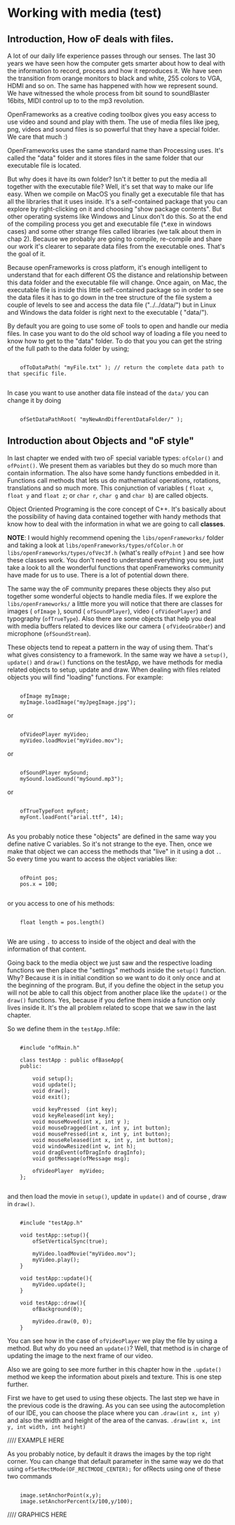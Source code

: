 # Working with media (test)

## Introduction, How oF deals with files. 
A lot of our daily life experience passes through our senses. 
The last 30 years we have seen how the computer gets smarter about how to deal with the information to record, process and how it reproduces it. We have seen the transition from orange monitors to black and white, 255 colors to VGA, HDMI and so on. The same has happened with how we represent sound. We have witnessed the whole process from bit sound to soundBlaster 16bits, MIDI control up to to the mp3 revolution.

OpenFrameworks as a creative coding toolbox gives you easy access to use video and sound and play with them. The use of media files like jpeg, png, videos and sound files is so powerful that they have a special folder. We care that much :)

OpenFrameworks uses the same standard name than Processing uses. It's called the "data" folder and it stores files in the same folder that our executable file is located. 

But why does it have its own folder? Isn't it better to put the media all together with the executable file? Well, it's set that way to make our life easy. When we compile on MacOS you finally get a executable file that has all the libraries that it uses inside. It's a self-contained package that you can explore by right-clicking on it and choosing "show package contents". But other operating systems like Windows and Linux don't do this. So at the end of the compiling process you get and executable file (*.exe in windows cases) and some other strange files called libraries (we talk about them in chap 2).
Because we probably are going to compile, re-compile and share our work it's clearer to separate data files from the executable ones. That's the goal of it.

Because openFrameworks is cross platform, it's enough intelligent to understand that for each different OS the distance and relationship between this data folder and the executable file will change. Once again, on Mac, the executable file is inside this little self-contained package so in order to see the data files it has to go down in the tree structure of the file system a couple of levels to see and access the data file ("../../data/") but in Linux and Windows the data folder is right next to the executable ( "data/").

By default you are going to use some oF tools to open and handle our media files. In case you want to do the old school way of loading a file you need to know how to get to the "data" folder. To do that you you can get the string of the full path to the data folder by using;

~~~~{.cpp}

	ofToDataPath( "myFile.txt" ); // return the complete data path to that specific file.
	
~~~~
	
In case you want to use another data file instead of the ```data/``` you can change it by doing 

~~~~{.cpp}

	ofSetDataPathRoot( "myNewAndDifferentDataFolder/" );

~~~~


## Introduction about Objects and "oF style"
In last chapter we ended with two oF special variable types: ```ofColor()``` and ```ofPoint()```. We present them as variables but they do so much more than contain information. The also have some handy functions embedded in it. Functions call methods that lets us do mathematical operations, rotations, translations and so much more. This conjunction of variables ( ```float x```, ```float y``` and ```float z```; or ```char r```, ```char g``` and ```char b```) are called objects. 

Object Oriented Programing is the core concept of C++. It's basically about the possibility of having data contained together with handy methods that know how to deal with the information in what we are going to call **classes**. 

**NOTE**: I would highly recommend opening the ```libs/openFrameworks/``` folder and taking a look at ```libs/openFrameworks/types/ofColor.h``` or ```libs/openFrameworks/types/ofVec3f.h``` (what's really ```ofPoint``` ) and see how these classes work. You don't need to understand everything you see, just take a look to all the wonderful functions that openFrameworks community have made for us to use. There is a lot of potential down there.

The same way the oF community prepares these objects they also put together some wonderful objects to handle media files. If we explore the ```libs/openFrameworks/``` a little more you will notice that there are classes for images ( ```ofImage``` ), sound ( ```ofSoundPlayer```), video ( ```ofVideoPlayer```) and typography (```ofTrueType```). Also there are some objects that help you deal with media buffers related to devices like our camera ( ```ofVideoGrabber```) and microphone (```ofSoundStream```).

These objects tend to repeat a pattern in the way of using them. That's what gives consistency to a framework. In the same way we have a ```setup()```, ```update()``` and ```draw()``` functions on the testApp, we have methods for media related objects to setup, update and draw. When dealing with files related objects you will find "loading" functions. For example:

~~~~{.cpp}

	ofImage myImage;
	myImage.loadImage("myJpegImage.jpg");

~~~~

or

~~~~{.cpp}

	ofVideoPlayer myVideo;
	myVideo.loadMovie("myVideo.mov");

~~~~
	
or 

~~~~{.cpp}

	ofSoundPlayer mySound;
    mySound.loadSound("mySound.mp3");

~~~~
    
or

~~~~{.cpp}

	ofTrueTypeFont myFont;
    myFont.loadFont("arial.ttf", 14);
    
~~~~

As you probably notice these "objects" are defined in the same way you define native C variables. So it's not strange to the eye. Then, once we make that object we can access the methods that "live" in it using a dot ```.```. So every time you want to access the object variables like:

~~~~{.cpp}

	ofPoint pos;
	pos.x = 100;
	
~~~~
	
or you access to one of his methods:

~~~~{.cpp}

	float length = pos.length()
	
~~~~

We are using ```.``` to access to inside of the object and deal with the information of that content.

Going back to the media object we just saw and the respective loading functions we then place the "settings" methods inside the ```setup()``` function. Why? Because it is in initial condition so we want to do it only once and at the beginning of the program. But, if you define the object in the setup you will not be able to call this object from another place like the ```update()``` or the ```draw()``` functions. Yes, because if you define them inside a function only lives inside it. It's the all problem related to scope that we saw in the last chapter. 

So we define them in the ```testApp.h```file:

~~~~{.cpp}

	#include "ofMain.h"

	class testApp : public ofBaseApp{
	public:
    
    	void setup();
    	void update();
    	void draw();
    	void exit();

    	void keyPressed  (int key);
    	void keyReleased(int key);
    	void mouseMoved(int x, int y );
    	void mouseDragged(int x, int y, int button);
    	void mousePressed(int x, int y, int button);
    	void mouseReleased(int x, int y, int button);
    	void windowResized(int w, int h);
    	void dragEvent(ofDragInfo dragInfo);
    	void gotMessage(ofMessage msg);
    
    	ofVideoPlayer  myVideo;
	};
	
~~~~

and then load the movie in ```setup()```, update in ```update()``` and of course , draw in ```draw()```.

~~~~{.cpp}

	#include "testApp.h"

	void testApp::setup(){
    	ofSetVerticalSync(true);
    	
    	myVideo.loadMovie("myVideo.mov");
    	myVideo.play();
	}
	
	void testApp::update(){
    	myVideo.update();
	}
	
	void testApp::draw(){
    	ofBackground(0);
    
    	myVideo.draw(0, 0);
	}

~~~~

You can see how in the case of ```ofVideoPlayer``` we play the file by using a method. But why do you need an ```update()```?  Well, that method is in charge of updating the image to the  next frame of our video. 

Also we are going to see more further in this chapter how in the ```.update()``` method we keep the information about pixels and texture. This is one step further.

First we have to get used to using these objects. The last step we have in the previous code is the drawing. As you can see using the autocompletion of our IDE, you can choose the place where you can ```.draw(int x, int y)``` and also the width and height of the area of the canvas.  ```.draw(int x, int y, int width, int height)```

//// EXAMPLE HERE

As you probably notice, by default it draws the images by the top right corner. You can change that default parameter in the same way we do that using ```ofSetRectMode(OF_RECTMODE_CENTER);``` for ofRects using one of these two commands

~~~~{.cpp}

	image.setAnchorPoint(x,y); 
	image.setAnchorPercent(x/100,y/100); 

~~~~
 
//// GRAPHICS HERE

